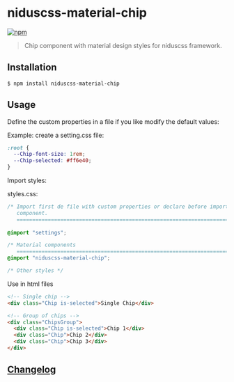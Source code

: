 # niduscss-material-chip
[![npm][npm-image]][npm-url]

[npm-image]: https://img.shields.io/npm/v/niduscss-material-chip.svg
[npm-url]: https://npmjs.org/package/niduscss-material-chip

> Chip component with material design styles for niduscss framework.

## Installation

```console
$ npm install niduscss-material-chip
```

## Usage

Define the custom properties in a file if you like modify the default values:

Example: create a setting.css file:

```css
:root {
  --Chip-font-size: 1rem;
  --Chip-selected: #ff6e40;
}
```

Import styles:

styles.css:

```css
/* Import first de file with custom properties or declare before import the
   component.
   ========================================================================== */
   
@import "settings";

/* Material components
   ========================================================================== */
@import "niduscss-material-chip";

/* Other styles */
```

Use in html files

```html
<!-- Single chip -->
<div class="Chip is-selected">Single Chip</div>

<!-- Group of chips -->
<div class="ChipsGroup">
  <div class="Chip is-selected">Chip 1</div>
  <div class="Chip">Chip 2</div>
  <div class="Chip">Chip 3</div>
</div>
```

## [Changelog](CHANGELOG.md)